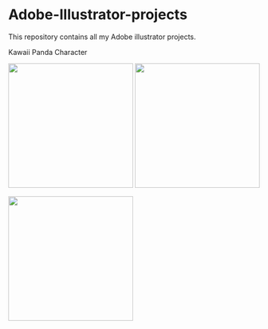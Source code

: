 # Adobe-Illustrator-projects
This repository contains all my Adobe illustrator projects.

Kawaii Panda Character

<img src="https://user-images.githubusercontent.com/56188746/137349926-22c4d14c-d374-4514-b406-4b2ddaf22d8a.png" width="250" height="250">   <img src="https://user-images.githubusercontent.com/56188746/136991524-1f023f04-4460-448f-99b4-e682fc8d63bd.png" width="250" height="250">

<img src="https://user-images.githubusercontent.com/56188746/137349376-1ddfb390-9548-4f19-9e5d-a1a4c2167779.png" width="250" height="250">



